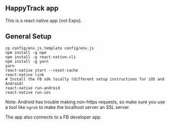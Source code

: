 ## HappyTrack app

This is a react native app (not Expo).

## General Setup

```
cp config/env.js.template config/env.js
npm install -g npm
npm install -g react-native-cli
npm install -g yarn
yarn
react-native start --reset-cache
react-native link
# Install the FB sdk locally (different setup instructions for iOS and Android)
react-native run-android
react-native run-ios
```

Note: Android has trouble making non-https requests, so make sure you use a tool like `ngrok` to make the localhost server an SSL server.

The app also connects to a FB developer app.